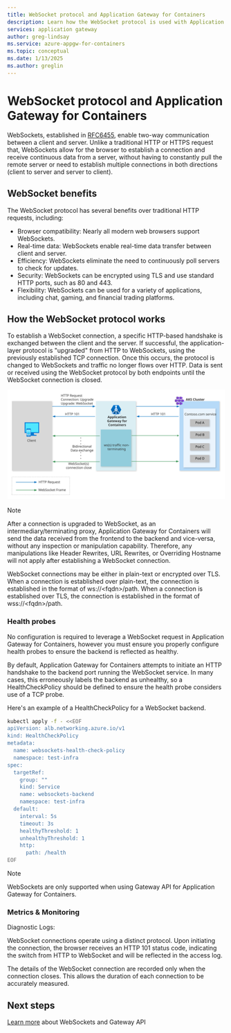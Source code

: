 ```yaml
---
title: WebSocket protocol and Application Gateway for Containers
description: Learn how the WebSocket protocol is used with Application Gateway for Containers.
services: application gateway
author: greg-lindsay
ms.service: azure-appgw-for-containers
ms.topic: conceptual
ms.date: 1/13/2025
ms.author: greglin
---
```


# WebSocket protocol and Application Gateway for Containers

WebSockets, established in [RFC6455](https://datatracker.ietf.org/doc/html/rfc6455), enable two-way communication between a client and server. Unlike a traditional HTTP or HTTPS request that, WebSockets allow for the browser to establish a connection and receive continuous data from a server, without having to constantly pull the remote server or need to establish multiple connections in both directions (client to server and server to client).

## WebSocket benefits

The WebSocket protocol has several benefits over traditional HTTP requests, including:

- Browser compatibility: Nearly all modern web browsers support WebSockets.
- Real-time data: WebSockets enable real-time data transfer between client and server.
- Efficiency: WebSockets eliminate the need to continuously poll servers to check for updates.
- Security: WebSockets can be encrypted using TLS and use standard HTTP ports, such as 80 and 443.
- Flexibility: WebSockets can be used for a variety of applications, including chat, gaming, and financial trading platforms.

## How the WebSocket protocol works

To establish a WebSocket connection, a specific HTTP-based handshake is exchanged between the client and the server. If successful, the application-layer protocol is "upgraded" from HTTP to WebSockets, using the previously established TCP connection. Once this occurs, the protocol is changed to WebSockets and traffic no longer flows over HTTP.  Data is sent or received using the WebSocket protocol by both endpoints until the WebSocket connection is closed.

![Diagram depicts a client interacting with a web server, connecting with HTTP, upgrading the connection to the WebSocket protocol, and continueing communication over the WebSocket protocol.](./media/websockets/websockets.svg)

> [!NOTE]
> After a connection is upgraded to WebSocket, as an intermediary/terminating proxy, Application Gateway for Containers will send the data received from the frontend to the backend and vice-versa, without any inspection or manipulation capability.
> Therefore, any manipulations like Header Rewrites, URL Rewrites, or Overriding Hostname will not apply after establishing a WebSocket connection.

WebSocket connections may be either in plain-text or encrypted over TLS. When a connection is established over plain-text, the connection is established in the format of ws://\<fqdn\>/path.  When a connection is established over TLS, the connection is established in the format of wss://\<fqdn\>/path.

### Health probes

No configuration is required to leverage a WebSocket request in Application Gateway for Containers, however you must ensure you properly configure health probes to ensure the backend is reflected as healthy.

By default, Application Gateway for Containers attempts to initiate an HTTP handshake to the backend port running the WebSocket service. In many cases, this erroneously labels the backend as unhealthy, so a HealthCheckPolicy should be defined to ensure the health probe considers use of a TCP probe.

Here's an example of a HealthCheckPolicy for a WebSocket backend.

```bash
kubectl apply -f - <<EOF
apiVersion: alb.networking.azure.io/v1
kind: HealthCheckPolicy
metadata:
  name: websockets-health-check-policy
  namespace: test-infra
spec:
  targetRef:
    group: ""
    kind: Service
    name: websockets-backend
    namespace: test-infra
  default:
    interval: 5s
    timeout: 3s
    healthyThreshold: 1
    unhealthyThreshold: 1
    http:
      path: /health 
EOF
```

>[!Note]
>WebSockets are only supported when using Gateway API for Application Gateway for Containers.

### Metrics & Monitoring

Diagnostic Logs:

WebSocket connections operate using a distinct protocol. Upon initiating the connection, the browser receives an HTTP 101 status code, indicating the switch from HTTP to WebSocket and will be reflected in the access log.

The details of the WebSocket connection are recorded only when the connection closes. This allows the duration of each connection to be accurately measured.

## Next steps

[Learn more](how-to-websockets-gateway-api.md) about WebSockets and Gateway API
